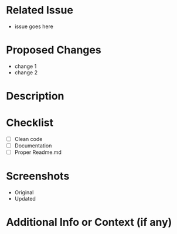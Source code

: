 # Related Issue
- issue goes here

# Proposed Changes
- change 1
- change 2

# Description

# Checklist
- [ ] Clean code
- [ ] Documentation
- [ ] Proper Readme.md

# Screenshots
- Original
- Updated

# Additional Info or Context (if any)
